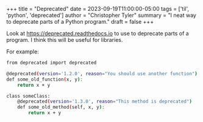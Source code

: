 +++
title = "Deprecated"
date = 2023-09-19T11:00:00-05:00
tags = ['til', 'python', 'deprecated']
author = "Christopher Tyler"
summary = "I neat way to deprecate parts of a Python program."
draft = false
+++

Look at https://deprecated.readthedocs.io to use to deprecate parts of a
program.
I think this will be useful for libraries.

For example:

```bash
from deprecated import deprecated

@deprecated(version='1.2.0', reason="You should use another function")
def some_old_function(x, y):
    return x + y

class someClass:
    @deprecated(version='1.3.0', reason="This method is deprecated")
    def some_old_method(self, x, y):
        return x + y
```

